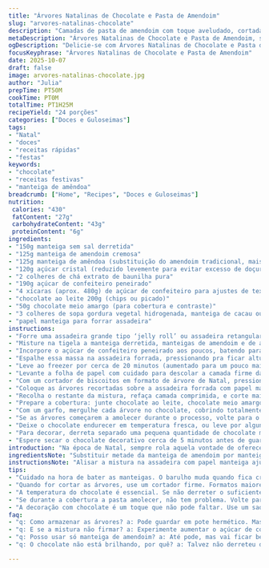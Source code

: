 ```yaml
---
title: "Árvores Natalinas de Chocolate e Pasta de Amendoim"
slug: "arvores-natalinas-chocolate"
description: "Camadas de pasta de amendoim com toque aveludado, cortadas em formatos natalinos e mergulhadas em chocolate ao leite cremoso com uma pitada de manteiga de cacau. Cada mordida é uma dança entre o doce do açúcar e a leve salinidade do amendoim, com textura que alterna entre firmeza e delicada cremosidade. A receita traz um toque especial substituindo metade da manteiga de amendoim tradicional por manteiga de amêndoa, deixando o sabor mais complexo e menos enjoativo. A cobertura utiliza uma combinação de chocolate ao leite e uma fatia de chocolate meio amargo para equilíbrio. Ideal para festas, agrada desde crianças até os adultos que não abrem mão daquele gostinho da infância com um toque contemporâneo."
metaDescription: "Árvores Natalinas de Chocolate e Pasta de Amendoim, sabor único e textura incrível para surpreender e encantar nas festas."
ogDescription: "Delicie-se com Árvores Natalinas de Chocolate e Pasta de Amendoim, uma combinação perfeita de sabores que traz nostalgia e originalidade."
focusKeyphrase: "Árvores Natalinas de Chocolate e Pasta de Amendoim"
date: 2025-10-07
draft: false
image: arvores-natalinas-chocolate.jpg
author: "Julia"
prepTime: PT50M
cookTime: PT0M
totalTime: PT1H25M
recipeYield: "24 porções"
categories: ["Doces e Guloseimas"]
tags:
- "Natal"
- "doces"
- "receitas rápidas"
- "festas"
keywords:
- "chocolate"
- "receitas festivas"
- "manteiga de amêndoa"
breadcrumb: ["Home", "Recipes", "Doces e Guloseimas"]
nutrition: 
 calories: "430"
 fatContent: "27g"
 carbohydrateContent: "43g"
 proteinContent: "6g"
ingredients:
- "150g manteiga sem sal derretida"
- "125g manteiga de amendoim cremosa"
- "125g manteiga de amêndoa (substituição do amendoim tradicional, mais suave e com aroma terroso)"
- "120g açúcar cristal (reduzido levemente para evitar excesso de doçura)"
- "2 colheres de chá extrato de baunilha pura"
- "190g açúcar de confeiteiro peneirado"
- "4 xícaras (aprox. 480g) de açúcar de confeiteiro para ajustes de textura (usar se estiver muito mole)"
- "chocolate ao leite 200g (chips ou picado)"
- "50g chocolate meio amargo (para cobertura e contraste)"
- "3 colheres de sopa gordura vegetal hidrogenada, manteiga de cacau ou manteiga (para dar brilho e ajudar na fluidez do chocolate)"
- "papel manteiga para forrar assadeira"
instructions:
- "Forre uma assadeira grande tipo ‘jelly roll’ ou assadeira retangular com papel manteiga, deixando sobra nas bordas para facilitar tirar depois."
- "Misture na tigela a manteiga derretida, manteigas de amendoim e de amêndoa, açúcar cristal e o extrato de baunilha. Bate com batedeira manual até incorporar e ficar com textura cremosa, quase uniforme. O barulho da batedeira muda quando vira cremoso, é hora de parar."
- "Incorpore o açúcar de confeiteiro peneirado aos poucos, batendo para que a mistura fique mais firme, evitando que fique arenosa. Se ficar muito mole, adicionar um pouco mais de açúcar de confeiteiro até firmar, mas sem passar do ponto para não ficar seco."
- "Espalhe essa massa na assadeira forrada, pressionando pra ficar altura de aproximadamente 1,2cm. Pode usar a mão ou um pedaço de papel manteiga para alisar, evita grudar."
- "Leve ao freezer por cerca de 20 minutos (aumentado para um pouco mais do que o original para firmar melhor e facilitar corte)."
- "Levante a folha de papel com cuidado para descolar a camada firme da assadeira. Coloque uma nova folha limpa na assadeira para apoiar os recortes depois."
- "Com um cortador de biscoitos em formato de árvore de Natal, pressione firmemente no bloco gelado para cortar peças de aproximadamente 1cm de espessura."
- "Coloque as árvores recortadas sobre a assadeira forrada com papel manteiga e leve ao freezer novamente por 35 minutos para firmar melhor (ajustado para garantir que não desmanchem na hora da cobertura)."
- "Recolha o restante da mistura, refaça camada comprimida, e corte mais formas para otimizar o aproveitamento."
- "Prepare a cobertura: junte chocolate ao leite, chocolate meio amargo e a gordura vegetal/manteiga em uma tigela resistente ao calor. Leve ao micro-ondas em pulsos de 30 segundos, mexendo entre cada para evitar que queime. O chocolate deve ficar completamente liso e brilhante, sem pedaços."
- "Com um garfo, mergulhe cada árvore no chocolate, cobrindo totalmente. Bata o garfo na borda da tigela para tirar o excesso e transfira para a assadeira limpa com papel manteiga para secar."
- "Se as árvores começarem a amolecer durante o processo, volte para o freezer por 10 minutos antes de continuar a cobrir, evita frustração."
- "Deixe o chocolate endurecer em temperatura fresca, ou leve por alguns minutos à geladeira para agilizar o processo."
- "Para decorar, derreta separado uma pequena quantidade de chocolate meio amargo com um pouquinho da gordura (aprox. ½ colher de chá para ½ xícara de chocolate). Coloque o chocolate derretido num saquinho plástico descartável, corte a pontinha e faça finos fios zig-zag por cima das árvores."
- "Espere secar o chocolate decorativo cerca de 5 minutos antes de guardar ou servir."
introduction: "Na época de Natal, sempre rola aquela vontade de oferecer algo diferente, artesanal, sabe? Tem que ter aquele toque doçura com personalidade, e gosto de brincar com manteiga de amêndoa no lugar de toda manteiga de amendoim nesta receita. Dá uma cremosidade e aroma que me fisgou logo na primeira tentativa, bem diferente das tentações que já fiz antes, mais pesadas e enjoativas. A textura tem que estar no ponto — nem mole demais, nem seca — senão desanda tudo na hora do chocolate. Em cada etapa, percebo a textura mudando, o cheiro do chocolate se misturando com o doce da pasta. Um simples gesto de carinho com a cozinha, que vira um presente perfeito pras festas. E olha, a cobertura vai muito além do básico: a soma do meio amargo com ao leite traz complexidade e o brilho final que importa. Detalhes que fazem diferença, viu?"
ingredientsNote: "Substituir metade da manteiga de amendoim por manteiga de amêndoa é um divisor de águas, reduz o excesso de doçura e traz uma textura mais interessante. E atenção na hora de medir os açúcares; reduzi um pouco o açúcar cristal para equilibrar com o açúcar de confeiteiro, porque vi que muitos ficam muito doces e grudam nas mãos. O chocolate na cobertura eu misturo ao leite com meio amargo justamente pra não ficar aquela coisa muito enjoativa, que cansa rápido. Para a gordura, prefiro usar manteiga de cacau ou gordura vegetal - elas garantem brilho e evitam que o chocolate fique áspero. Se precisar, pode trocar por manteiga, mas aí vai perder um pouco da consistência. O papel manteiga precisa ser de boa qualidade, senão na hora de tirar as árvores da assadeira já começa o sofrimento com massa grudando e quebração. Vale também ter cabo de cortador firme, porque se for mole a peça não sai inteira."
instructionsNote: "Alisar a mistura na assadeira com papel manteiga ajuda a não grudar e deixa com altura uniforme, essencial pra cortar árvores lisinhas. Na hora de colocar no freezer, observo que 20 minutos mais 5 de descanso fazem toda a diferença pra massa firmar sem endurecer demais, prevenindo rachaduras. O passo de levantar a primeira folha com cuidado evita esfarelamento; papel seco ajuda nesse manuseio. Cortar em formato de árvore não é só charme, é questão de firmeza na peça — formato maior costuma segurar melhor no chocolate. Ao mergulhar no chocolate, faço devagar e uso garfo para evitar excesso, senão escorre e bagunça tudo. Se a pasta amolecer, volta pro freezer mesmo antes de terminar tudo, não tem mistério. Secar devagar fora da geladeira evita condensação, mas se tiver pressa, geladeira ajuda. O toque final da calda em zigzag é mais que estética, reforça textura, então não tenha pressa nem medo de exagerar um pouco."
tips:
- "Cuidado na hora de bater as manteigas. O barulho muda quando fica cremoso. Não passe do ponto. Se perceber que a mistura está muito mole, ajuste com açúcar de confeiteiro. Mas não exagere. Isso pode deixar a massa seca."
- "Quando for cortar as árvores, use um cortador firme. Formatos maiores seguram melhor no chocolate. Pressione com firmeza, assim não esfarela. E sempre tenha papel manteiga a mão. Evita a bagunça de grudar na assadeira."
- "A temperatura do chocolate é essencial. Se não derreter o suficiente, não vai ficar liso. Use micro-ondas em pulsos. Mexer entre os tempos, assim evita que queime. Chocolate liso é o que você quer. Isso dá brilho e estética ao doce."
- "Se durante a cobertura a pasta amolecer, não tem problema. Volte para o freezer. Aja rápido. Isso previne desmanchar na hora de mergulhar. Coloque no freezer de novo por uns minutos, pra firmar. Fica mais fácil lidar com o chocolate."
- "A decoração com chocolate é um toque que não pode faltar. Use um saquinho plástico. Cortar a pontinha e fazer linhas zig-zag. Isso não é só charme. Aumenta textura e aparência. Deixe secar bem, assim não mancha o doce. Dica: 5 minutos é o ideal."
faq:
- "q: Como armazenar as árvores? a: Pode guardar em pote hermético. Mas, se forem molhadas, estragam rápido. Frigorífico ajuda. Porém, evita umidade."
- "q: E se a mistura não firmar? a: Experimente aumentar o açúcar de confeiteiro. Ajustes são normais. Não deixe muito mole, pra não desmanchar."
- "q: Posso usar só manteiga de amendoim? a: Até pode, mas vai ficar bem doce. A manteiga de amêndoa equilibra isso. Mistura de sabores faz a diferença."
- "q: O chocolate não está brilhando, por quê? a: Talvez não derreteu direito. Use pulsos curtos e mexa. Se não estiver liso, não vai dar brilho após. "

---
```

